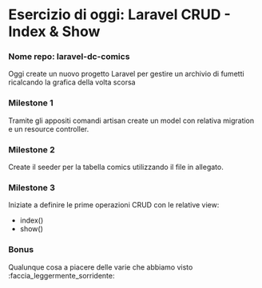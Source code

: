 # Esercizio di oggi: Laravel CRUD - Index & Show
### Nome repo: laravel-dc-comics
Oggi create un nuovo progetto Laravel per gestire un archivio di fumetti ricalcando la grafica della volta scorsa
### Milestone 1
Tramite gli appositi comandi artisan create un model con relativa migration e un resource controller.
### Milestone 2
Create il seeder per la tabella comics utilizzando il file in allegato.
### Milestone 3
Iniziate a definire le prime operazioni CRUD con le relative view:
- index()
- show()
### Bonus
Qualunque cosa a piacere delle varie che abbiamo visto :faccia_leggermente_sorridente: